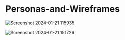 # Personas-and-Wireframes
![Screenshot 2024-01-21 115935](https://github.com/Ankita7777/Personas-and-Wireframes/assets/153134224/23255246-5dee-45f7-af86-23c82cbfeead)

![Screenshot 2024-01-21 151726](https://github.com/Ankita7777/Personas-and-Wireframes/assets/153134224/210e65ec-d779-4a29-a1bb-a84f3b6ee46a)
